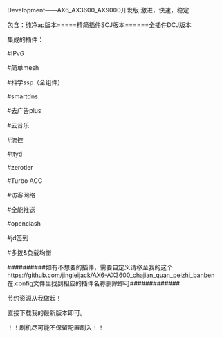 Development——AX6_AX3600_AX9000开发版
激进，快速，稳定

包含：纯净ap版本=====精简插件SCJ版本======全插件DCJ版本

集成的插件：

#IPv6

#简单mesh

#科学ssp（全组件）

#smartdns

#去广告plus

#云音乐

#流控

#ttyd

#zerotier

#Turbo ACC

#访客网络

#全能推送

#openclash

#jd签到

#多拨&负载均衡

##########如有不想要的插件，需要自定义请移至我的这个 https://github.com/jingleijack/AX6-AX3600_chajian_quan_peizhi_banben   在.config文件里找到相应的插件名称删除即可#############

节约资源从我做起！

直接下载我的最新版本即可。

！！刷机尽可能不保留配置刷入！！
